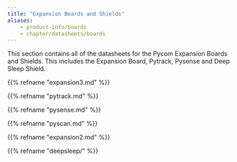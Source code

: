 ```yaml
---
title: "Expansion Boards and Shields"
aliases:
    - product-info/boards
    - chapter/datasheets/boards
---
```

This section contains all of the datasheets for the Pycom Expansion Boards and Shields. This includes the Expansion Board, Pytrack, Pysense and Deep Sleep Shield.

{{% refname "expansion3.md" %}}

{{% refname "pytrack.md" %}}

{{% refname "pysense.md" %}}

{{% refname "pyscan.md" %}}

{{% refname "expansion2.md" %}}

{{% refname "deepsleep/" %}}


